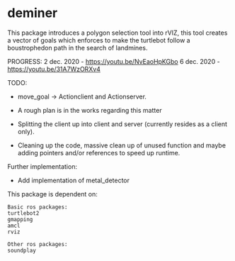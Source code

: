 # deminer
This package introduces a polygon selection tool into rVIZ, this tool creates a vector of goals which enforces to make the turtlebot follow a boustrophedon path in the search of landmines. 

PROGRESS:
2 dec. 2020 - https://youtu.be/NvEaoHpKGbo
6 dec. 2020 - https://youtu.be/31A7WzORXv4

TODO:
* move_goal -> Actionclient and Actionserver.
* A rough plan is in the works regarding this matter

* Splitting the client up into client and server (currently resides as a client only).

* Cleaning up the code, massive clean up of unused function and maybe adding pointers and/or references to speed up runtime.


Further implementation:
* Add implementation of metal_detector





This package is dependent on:

    Basic ros packages:
    turtlebot2
    gmapping
    amcl
    rviz

    Other ros packages:
    soundplay




